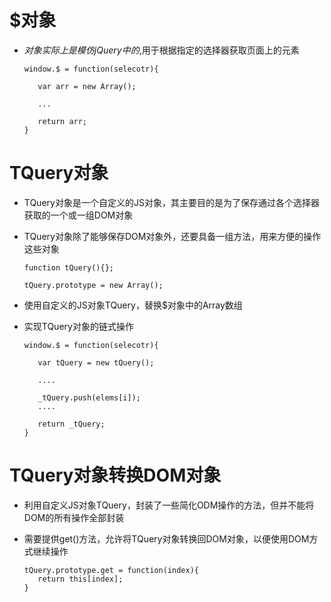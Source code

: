 # $对象

 - $对象实际上是模仿jQuery中的$,用于根据指定的选择器获取页面上的元素

       window.$ = function(selecotr){

          var arr = new Array();

          ...

          return arr;
       }

# TQuery对象

 - TQuery对象是一个自定义的JS对象，其主要目的是为了保存通过各个选择器获取的一个或一组DOM对象

 - TQuery对象除了能够保存DOM对象外，还要具备一组方法，用来方便的操作这些对象

       function tQuery(){};

       tQuery.prototype = new Array();

 - 使用自定义的JS对象TQuery，替换$对象中的Array数组

 - 实现TQuery对象的链式操作

       window.$ = function(selecotr){

          var tQuery = new tQuery();

          ....

          _tQuery.push(elems[i]);
          ....

          return _tQuery;  
       }

# TQuery对象转换DOM对象

 - 利用自定义JS对象TQuery，封装了一些简化ODM操作的方法，但并不能将DOM的所有操作全部封装

 - 需要提供get()方法，允许将TQuery对象转换回DOM对象，以便使用DOM方式继续操作

       tQuery.prototype.get = function(index){
          return this[index];
       }

